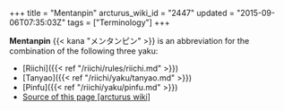 +++
title = "Mentanpin"
arcturus_wiki_id = "2447"
updated = "2015-09-06T07:35:03Z"
tags = ["Terminology"]
+++

**Mentanpin** {{< kana "メンタンピン" >}} is an abbreviation for the combination of the following
three yaku:

- [Riichi]({{< ref "/riichi/rules/riichi.md" >}})
- [Tanyao]({{< ref "/riichi/yaku/tanyao.md" >}})
- [Pinfu]({{< ref "/riichi/yaku/pinfu.md" >}})
- [Source of this page [arcturus wiki]](http://arcturus.su/wiki/Mentanpin)
